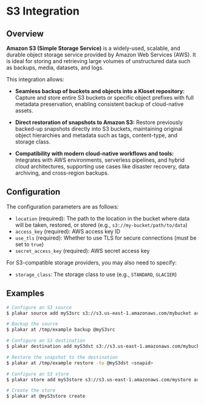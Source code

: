 # S3 Integration

## Overview

**Amazon S3 (Simple Storage Service)** is a widely-used, scalable, and durable object storage service provided by Amazon Web Services (AWS).
It is ideal for storing and retrieving large volumes of unstructured data such as backups, media, datasets, and logs.

This integration allows:

* **Seamless backup of buckets and objects into a Kloset repository:**
  Capture and store entire S3 buckets or specific object prefixes with full metadata preservation, enabling consistent backup of cloud-native assets.

* **Direct restoration of snapshots to Amazon S3:**
  Restore previously backed-up snapshots directly into S3 buckets, maintaining original object hierarchies and metadata such as tags, content-type, and storage class.

* **Compatibility with modern cloud-native workflows and tools:**
  Integrates with AWS environments, serverless pipelines, and hybrid cloud architectures, supporting use cases like disaster recovery, data archiving, and cross-region backups.

## Configuration

The configuration parameters are as follows:

- `location` (required): The path to the location in the bucket where data will be taken, restored, or stored (e.g., `s3://my-bucket/path/to/data`)
- `access_key` (required): AWS access key ID
- `use_tls` (required): Whether to use TLS for secure connections (must be set to `true`)
- `secret_access_key` (required): AWS secret access key

For S3-compatible storage providers, you may also need to specify:
- `storage_class`: The storage class to use (e.g., `STANDARD`, `GLACIER`)

## Examples

```bash
# Configure an S3 source
$ plakar source add myS3src s3://s3.us-east-1.amazonaws.com/mybucket access_key=YOUR_ACCESS_KEY secret_access_key=YOUR_SECRET_KEY use_tls=true

# Backup the source
$ plakar at /tmp/example backup @myS3src

# Configure an S3 destination
$ plakar destination add myS3dst s3://s3.us-east-1.amazonaws.com/mybucketdst access_key=YOUR_ACCESS_KEY secret_access_key=YOUR_SECRET_KEY use_tls=true

# Restore the snapshot to the destination
$ plakar at /tmp/example restore -to @myS3dst <snapid>

# Configure an S3 store
$ plakar store add myS3store s3://s3.us-east-1.amazonaws.com/mystore access_key=YOUR_ACCESS_KEY secret_access_key=YOUR_SECRET_KEY use_tls=true storage_class=STANDARD

# Create the store
$ plakar at @myS3store create
``` 
